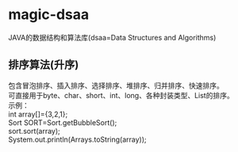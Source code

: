 # magic-dsaa
JAVA的数据结构和算法库(dsaa=Data Structures and Algorithms)

## 排序算法(升序)
包含冒泡排序、插入排序、选择排序、堆排序、归并排序、快速排序。  
可直接用于byte、char、short、int、long、各种封装类型、List的排序。  
示例：  
int array[]={3,2,1};  
Sort SORT=Sort.getBubbleSort();  
sort.sort(array);  
System.out.println(Arrays.toString(array));  
